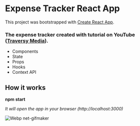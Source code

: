 # Expense Tracker React App

This project was bootstrapped with [Create React App](https://github.com/facebook/create-react-app).

### The expense tracker created with tutorial on YouTube ([Traversy Media](https://www.youtube.com/watch?v=XuFDcZABiDQ)).

* Components
* State
* Props
* Hooks
* Context API

## How it works

__npm start__

_It will open the app in your browser (http://localhost:3000)_ 

![Webp net-gifmaker](https://user-images.githubusercontent.com/54007576/130851883-db048be8-af47-4bbf-8ccb-e0e7f645df3e.gif)
